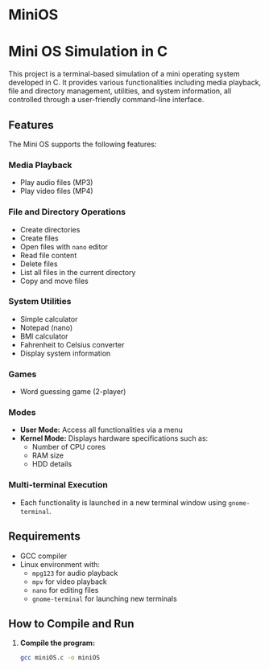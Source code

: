 # MiniOS
# Mini OS Simulation in C

This project is a terminal-based simulation of a mini operating system developed in C. It provides various functionalities including media playback, file and directory management, utilities, and system information, all controlled through a user-friendly command-line interface.

## Features

The Mini OS supports the following features:

### Media Playback
- Play audio files (MP3)
- Play video files (MP4)

### File and Directory Operations
- Create directories
- Create files
- Open files with `nano` editor
- Read file content
- Delete files
- List all files in the current directory
- Copy and move files

### System Utilities
- Simple calculator
- Notepad (nano)
- BMI calculator
- Fahrenheit to Celsius converter
- Display system information

### Games
- Word guessing game (2-player)

### Modes
- **User Mode:** Access all functionalities via a menu
- **Kernel Mode:** Displays hardware specifications such as:
  - Number of CPU cores
  - RAM size
  - HDD details

### Multi-terminal Execution
- Each functionality is launched in a new terminal window using `gnome-terminal`.

## Requirements

- GCC compiler
- Linux environment with:
  - `mpg123` for audio playback
  - `mpv` for video playback
  - `nano` for editing files
  - `gnome-terminal` for launching new terminals

## How to Compile and Run

1. **Compile the program:**
   ```bash
   gcc miniOS.c -o miniOS
